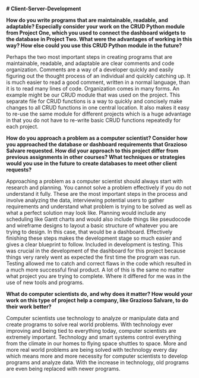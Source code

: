**# Client-Server-Development**

**How do you write programs that are maintainable, readable, and adaptable? Especially consider your work on the CRUD Python module from Project One, which you used to connect the dashboard widgets to the database in Project Two. What were the advantages of working in this way? How else could you use this CRUD Python module in the future?**

Perhaps the two most important steps in creating programs that are maintainable, readable, and adaptable are clear comments and code organization. Comments are a way of a developer quickly and easily figuring out the thought process of an individual and quickly catching up. It is much easier to read a good comment, written in a normal language, than it is to read many lines of code. Organization comes in many forms. An example might be our CRUD module that was used on the project. This separate file for CRUD functions is a way to quickly and concisely make changes to all CRUD functions in one central location. It also makes it easy to re-use the same module for different projects which is a huge advantage in that you do not have to re-write basic CRUD functions repeatedly for each project.

**How do you approach a problem as a computer scientist? Consider how you approached the database or dashboard requirements that Grazioso Salvare requested. How did your approach to this project differ from previous assignments in other courses? What techniques or strategies would you use in the future to create databases to meet other client requests?**

Approaching a problem as a computer scientist should always start with research and planning. You cannot solve a problem effectively if you do not understand it fully. These are the most important steps in the process and involve analyzing the data, interviewing potential users to gather requirements and understand what problem is trying to be solved as well as what a perfect solution may look like. Planning would include any scheduling like Gantt charts and would also include things like pseudocode and wireframe designs to layout a basic structure of whatever you are trying to design. In this case, that would be a dashboard. Effectively finishing these steps makes the development stage so much easier and gives a clear blueprint to follow. Included in development is testing. This was crucial in the development of the dashboard for this project because things very rarely went as expected the first time the program was run. Testing allowed me to catch and correct flaws in the code which resulted in a much more successful final product. A lot of this is the same no matter what project you are trying to complete. Where it differed for me was in the use of new tools and programs. 

**What do computer scientists do, and why does it matter? How would your work on this type of project help a company, like Grazioso Salvare, to do their work better?**

Computer scientists use technology to analyze or manipulate data and create programs to solve real world problems. With technology ever improving and being tied to everything today, computer scientists are extremely important. Technology and smart systems control everything from the climate in our homes to flying space shuttles to space. More and more real world problems are being solved with technology every day which means more and more necessity for computer scientists to develop programs and analyze data. With the increase in technology, old programs are even being replaced with newer programs.
